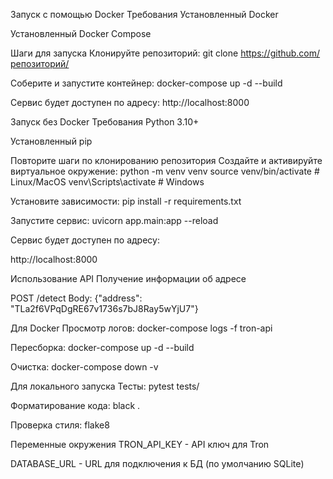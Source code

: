 
Запуск с помощью Docker
Требования
 Установленный Docker

 Установленный Docker Compose

Шаги для запуска
Клонируйте репозиторий:
 git clone https://github.com/репозиторий/



Соберите и запустите контейнер:
 docker-compose up -d --build


Сервис будет доступен по адресу:
 http://localhost:8000


Запуск без Docker
Требования
 Python 3.10+

 Установленный pip


Повторите шаги по клонированию репозитория
Создайте и активируйте виртуальное окружение:
 python -m venv venv
 source venv/bin/activate  # Linux/MacOS
 venv\Scripts\activate     # Windows


Установите зависимости:
 pip install -r requirements.txt




Запустите сервис:
 uvicorn app.main:app --reload


Сервис будет доступен по адресу:

http://localhost:8000



Использование API
Получение информации об адресе

POST /detect
Body: {"address": "TLa2f6VPqDgRE67v1736s7bJ8Ray5wYjU7"}



Для Docker
Просмотр логов: docker-compose logs -f tron-api

Пересборка: docker-compose up -d --build

Очистка: docker-compose down -v

Для локального запуска
Тесты: pytest tests/

Форматирование кода: black .

Проверка стиля: flake8

Переменные окружения
TRON_API_KEY - API ключ для Tron

DATABASE_URL - URL для подключения к БД (по умолчанию SQLite)